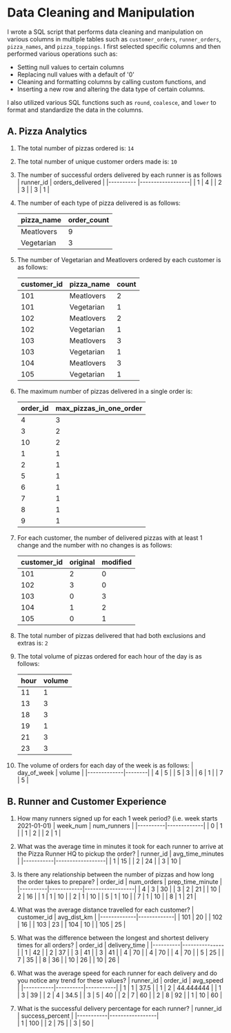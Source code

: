 # Data Cleaning and Manipulation

I wrote a SQL script that performs data cleaning and manipulation on various columns in multiple tables such as `customer_orders`, `runner_orders`, `pizza_names`, and `pizza_toppings`. I first selected specific columns and then performed various operations such as:
- Setting null values to certain columns 
- Replacing null values with a default of '0' 
- Cleaning and formatting columns by calling custom functions, and 
- Inserting a new row and altering the data type of certain columns.

I also utilized various SQL functions such as `round`, `coalesce`, and `lower` to format and standardize the data in the columns.

## A. Pizza Analytics
1. The total number of pizzas ordered is: `14`
2. The total number of unique customer orders made is: `10`
3. The number of successful orders delivered by each runner is as follows
    | runner_id | orders_delivered |
    |---------- |------------------|
    | 1         | 4                 |
    | 2         | 3                 |
    | 3         | 1                 |
    

4. The number of each type of pizza delivered is as follows:

    | pizza_name | order_count |
    |:-----------|:------------|
    | Meatlovers | 9           |
    | Vegetarian | 3           |
    
5. The number of Vegetarian and Meatlovers ordered by each customer is as follows:

    | customer_id | pizza_name   | count |
    |-------------|--------------|-------|
    | 101         | Meatlovers   | 2     |
    | 101         | Vegetarian   | 1     |
    | 102         | Meatlovers   | 2     |
    | 102         | Vegetarian   | 1     |
    | 103         | Meatlovers   | 3     |
    | 103         | Vegetarian   | 1     |
    | 104         | Meatlovers   | 3     |
    | 105         | Vegetarian   | 1     |
    
6. The maximum number of pizzas delivered in a single order is: 


    | order_id | max_pizzas_in_one_order |
    |----------|------------------------|
    | 4        | 3                      |
    | 3        | 2                      |
    | 10       | 2                      |
    | 1        | 1                      |
    | 2        | 1                      |
    | 5        | 1                      |
    | 6        | 1                      |
    | 7        | 1                      |
    | 8        | 1                      |
    | 9        | 1                      |
    
7. For each customer, the number of delivered pizzas with at least 1 change and the number with no changes is as follows:

    | customer_id | original | modified |
    |-------------|----------|----------|
    | 101         | 2        | 0        |
    | 102         | 3        | 0        |
    | 103         | 0        | 3        |
    | 104         | 1        | 2        |
    | 105         | 0        | 1        |
    
8. The total number of pizzas delivered that had both exclusions and extras is: `2`

9. The total volume of pizzas ordered for each hour of the day is as follows:

    | hour | volume |
    |------|--------|
    | 11   | 1      |
    | 13   | 3      |
    | 18   | 3      |
    | 19   | 1      |
    | 21   | 3      |
    | 23   | 3      |
    
10.  The volume of orders for each day of the week is as follows:
    | day_of_week | volume |
    |-------------|--------|
    | 4           | 5      |
    | 5           | 3      |
    | 6           | 1      |
    | 7           | 5      |
    
## B. Runner and Customer Experience

1. How many runners signed up for each 1 week period? (i.e. week starts 2021-01-01)
    | week_num | num_runners |
    |----------|-------------|
    | 0        | 1           |
    | 1        | 2           |
    | 2        | 1           |
    
2. What was the average time in minutes it took for each runner to arrive at the Pizza Runner HQ to pickup the order?
    | runner_id | avg_time_minutes |
    |-----------|------------------|
    | 1         | 15               |
    | 2         | 24               |
    | 3         | 10               |
    
3. Is there any relationship between the number of pizzas and how long the order takes to prepare?
    | order_id | num_orders | prep_time_minute |
    |----------|------------|------------------|
    | 4        | 3          | 30               |
    | 3        | 2          | 21               |
    | 10       | 2          | 16               |
    | 1        | 1          | 10               |
    | 2        | 1          | 10               |
    | 5        | 1          | 10               |
    | 7        | 1          | 10               |
    | 8        | 1          | 21               |
    

4. What was the average distance travelled for each customer?
    | customer_id | avg_dist_km |
    |-------------|-------------|
    | 101         | 20          |
    | 102         | 16          |
    | 103         | 23          |
    | 104         | 10          |
    | 105         | 25          |
    
5. What was the difference between the longest and shortest delivery times for all orders?
    | order_id | delivery_time |
    |----------|---------------|
    | 1        | 42            |
    | 2        | 37            |
    | 3        | 41            |
    | 3        | 41            |
    | 4        | 70            |
    | 4        | 70            |
    | 4        | 70            |
    | 5        | 25            |
    | 7        | 35            |
    | 8        | 36            |
    | 10       | 26            |
    | 10       | 26            |
    
6. What was the average speed for each runner for each delivery and do you notice any trend for these values?
    | runner_id | order_id | avg_speed |
    |-----------|----------|-----------|
    | 1         | 1        | 37.5      |
    | 1         | 2        | 44.444444 |
    | 1         | 3        | 39        |
    | 2         | 4        | 34.5      |
    | 3         | 5        | 40        |
    | 2         | 7        | 60        |
    | 2         | 8        | 92        |
    | 1         | 10       | 60        |
    
7. What is the successful delivery percentage for each runner?
    | runner_id | success_percent |
    |-----------|-----------------|    
    | 1         | 100             |
    | 2         | 75              |
    | 3         | 50              |
    